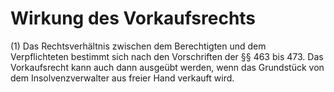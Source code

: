 # Wirkung des Vorkaufsrechts

(1) Das Rechtsverhältnis zwischen dem Berechtigten und dem Verpflichteten bestimmt sich nach den Vorschriften der §§ 463 bis 473. Das Vorkaufsrecht kann auch dann ausgeübt werden, wenn das Grundstück von dem Insolvenzverwalter aus freier Hand verkauft wird.